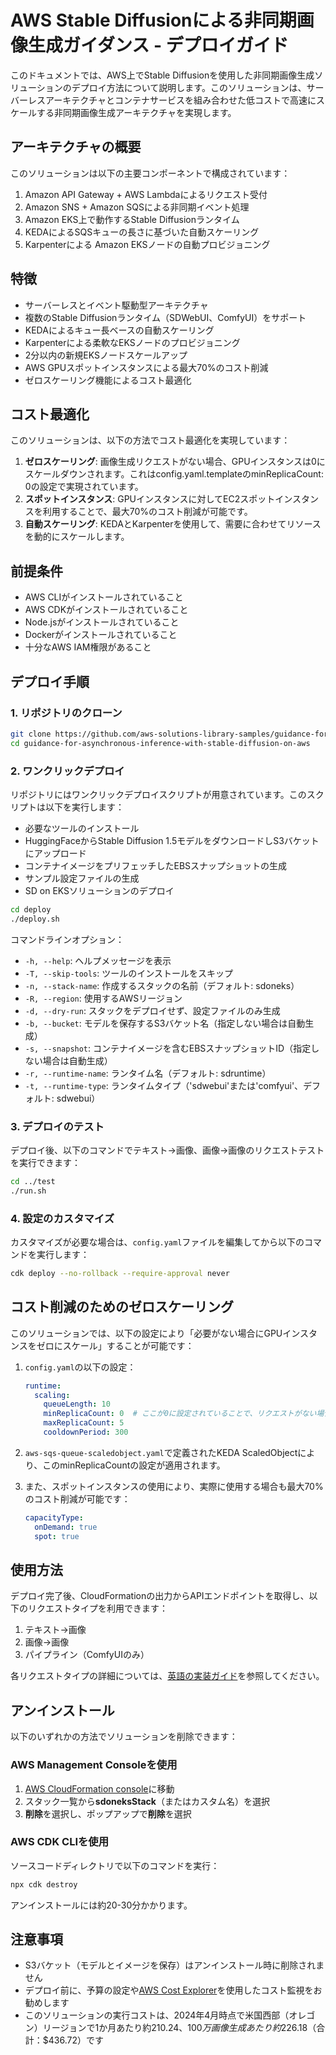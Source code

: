 # AWS Stable Diffusionによる非同期画像生成ガイダンス - デプロイガイド

このドキュメントでは、AWS上でStable Diffusionを使用した非同期画像生成ソリューションのデプロイ方法について説明します。このソリューションは、サーバーレスアーキテクチャとコンテナサービスを組み合わせた低コストで高速にスケールする非同期画像生成アーキテクチャを実現します。

## アーキテクチャの概要

このソリューションは以下の主要コンポーネントで構成されています：

1. Amazon API Gateway + AWS Lambdaによるリクエスト受付
2. Amazon SNS + Amazon SQSによる非同期イベント処理
3. Amazon EKS上で動作するStable Diffusionランタイム
4. KEDAによるSQSキューの長さに基づいた自動スケーリング
5. Karpenterによる Amazon EKSノードの自動プロビジョニング

## 特徴

- サーバーレスとイベント駆動型アーキテクチャ
- 複数のStable Diffusionランタイム（SDWebUI、ComfyUI）をサポート
- KEDAによるキュー長ベースの自動スケーリング
- Karpenterによる柔軟なEKSノードのプロビジョニング
- 2分以内の新規EKSノードスケールアップ
- AWS GPUスポットインスタンスによる最大70%のコスト削減
- ゼロスケーリング機能によるコスト最適化

## コスト最適化

このソリューションは、以下の方法でコスト最適化を実現しています：

1. **ゼロスケーリング**: 画像生成リクエストがない場合、GPUインスタンスは0にスケールダウンされます。これはconfig.yaml.templateのminReplicaCount: 0の設定で実現されています。
2. **スポットインスタンス**: GPUインスタンスに対してEC2スポットインスタンスを利用することで、最大70%のコスト削減が可能です。
3. **自動スケーリング**: KEDAとKarpenterを使用して、需要に合わせてリソースを動的にスケールします。

## 前提条件

- AWS CLIがインストールされていること
- AWS CDKがインストールされていること
- Node.jsがインストールされていること
- Dockerがインストールされていること
- 十分なAWS IAM権限があること

## デプロイ手順

### 1. リポジトリのクローン

```bash
git clone https://github.com/aws-solutions-library-samples/guidance-for-asynchronous-inference-with-stable-diffusion-on-aws.git
cd guidance-for-asynchronous-inference-with-stable-diffusion-on-aws
```

### 2. ワンクリックデプロイ

リポジトリにはワンクリックデプロイスクリプトが用意されています。このスクリプトは以下を実行します：

- 必要なツールのインストール
- HuggingFaceからStable Diffusion 1.5モデルをダウンロードしS3バケットにアップロード
- コンテナイメージをプリフェッチしたEBSスナップショットの生成
- サンプル設定ファイルの生成
- SD on EKSソリューションのデプロイ

```bash
cd deploy
./deploy.sh
```

コマンドラインオプション：

- `-h, --help`: ヘルプメッセージを表示
- `-T, --skip-tools`: ツールのインストールをスキップ
- `-n, --stack-name`: 作成するスタックの名前（デフォルト: sdoneks）
- `-R, --region`: 使用するAWSリージョン
- `-d, --dry-run`: スタックをデプロイせず、設定ファイルのみ生成
- `-b, --bucket`: モデルを保存するS3バケット名（指定しない場合は自動生成）
- `-s, --snapshot`: コンテナイメージを含むEBSスナップショットID（指定しない場合は自動生成）
- `-r, --runtime-name`: ランタイム名（デフォルト: sdruntime）
- `-t, --runtime-type`: ランタイムタイプ（'sdwebui'または'comfyui'、デフォルト: sdwebui）

### 3. デプロイのテスト

デプロイ後、以下のコマンドでテキスト→画像、画像→画像のリクエストテストを実行できます：

```bash
cd ../test
./run.sh
```

### 4. 設定のカスタマイズ

カスタマイズが必要な場合は、`config.yaml`ファイルを編集してから以下のコマンドを実行します：

```bash
cdk deploy --no-rollback --require-approval never
```

## コスト削減のためのゼロスケーリング

このソリューションでは、以下の設定により「必要がない場合にGPUインスタンスをゼロにスケール」することが可能です：

1. `config.yaml`の以下の設定：
   ```yaml
   runtime:
     scaling:
       queueLength: 10
       minReplicaCount: 0  # ここが0に設定されていることで、リクエストがない場合に0にスケールダウン
       maxReplicaCount: 5
       cooldownPeriod: 300
   ```

2. `aws-sqs-queue-scaledobject.yaml`で定義されたKEDA ScaledObjectにより、このminReplicaCountの設定が適用されます。

3. また、スポットインスタンスの使用により、実際に使用する場合も最大70%のコスト削減が可能です：
   ```yaml
   capacityType:
     onDemand: true
     spot: true
   ```

## 使用方法

デプロイ完了後、CloudFormationの出力からAPIエンドポイントを取得し、以下のリクエストタイプを利用できます：

1. テキスト→画像
2. 画像→画像
3. パイプライン（ComfyUIのみ）

各リクエストタイプの詳細については、[英語の実装ガイド](https://aws-solutions-library-samples.github.io/ai-ml/asynchronous-image-generation-with-stable-diffusion-on-aws.html)を参照してください。

## アンインストール

以下のいずれかの方法でソリューションを削除できます：

### AWS Management Consoleを使用
1. [AWS CloudFormation console](https://console.aws.amazon.com/cloudformation/home)に移動
2. スタック一覧から**sdoneksStack**（またはカスタム名）を選択
3. **削除**を選択し、ポップアップで**削除**を選択

### AWS CDK CLIを使用
ソースコードディレクトリで以下のコマンドを実行：

```bash
npx cdk destroy
```

アンインストールには約20-30分かかります。

## 注意事項

- S3バケット（モデルとイメージを保存）はアンインストール時に削除されません
- デプロイ前に、予算の設定や[AWS Cost Explorer](http://aws.amazon.com/aws-cost-management/aws-cost-explorer/)を使用したコスト監視をお勧めします
- このソリューションの実行コストは、2024年4月時点で米国西部（オレゴン）リージョンで1か月あたり約$210.24、100万画像生成あたり約$226.18（合計：$436.72）です